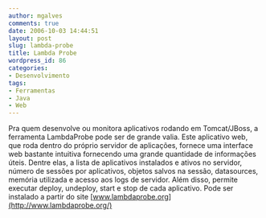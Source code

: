 ```yaml
---
author: mgalves
comments: true
date: 2006-10-03 14:44:51
layout: post
slug: lambda-probe
title: Lambda Probe
wordpress_id: 86
categories:
- Desenvolvimento
tags:
- Ferramentas
- Java
- Web
---
```


Pra quem desenvolve ou monitora aplicativos rodando em Tomcat/JBoss, a ferramenta LambdaProbe pode ser de grande valia. Este aplicativo web, que roda dentro do próprio servidor de aplicações, fornece uma interface web bastante intuitiva fornecendo uma grande quantidade de informações úteis. Dentre elas, a lista de aplicativos instalados e ativos no servidor, número de sessões por aplicativos, objetos salvos na sessão, datasources, memória utilizada e acesso aos logs de servidor. Além disso, permite executar deploy, undeploy, start e stop de cada aplicativo. Pode ser instalado a partir do site [www.lambdaprobe.org](http://www.lambdaprobe.org/)
